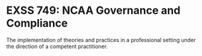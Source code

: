 # EXSS 749: NCAA Governance and Compliance

The implementation of theories and practices in a professional setting under the direction of a competent practitioner.